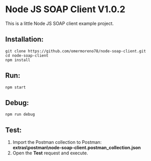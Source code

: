 # Node JS SOAP Client V1.0.2
This is a little Node JS SOAP client example project.

## Installation:
```
git clone https://github.com/omermoreno78/node-soap-client.git
cd node-soap-client
npm install
```

## Run:
```
npm start
```

## Debug:
```
npm run debug
```

## Test:
1. Import the Postman collection to Postman:  
   **extras\postman\node-soap-client.postman_collection.json**
2. Open the **Test** request and execute.
